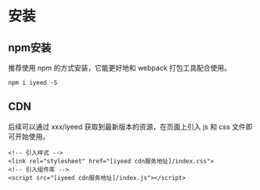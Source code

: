 # 安装

## npm安装

推荐使用 npm 的方式安装，它能更好地和 webpack 打包工具配合使用。

```
npm i iyeed -S
```

## CDN
后续可以通过 xxx/iyeed 获取到最新版本的资源，在页面上引入 js 和 css 文件即可开始使用。

```
<!-- 引入样式 -->
<link rel="stylesheet" href="[iyeed cdn服务地址]/index.css">
<!-- 引入组件库 -->
<script src="[iyeed cdn服务地址]/index.js"></script>
```